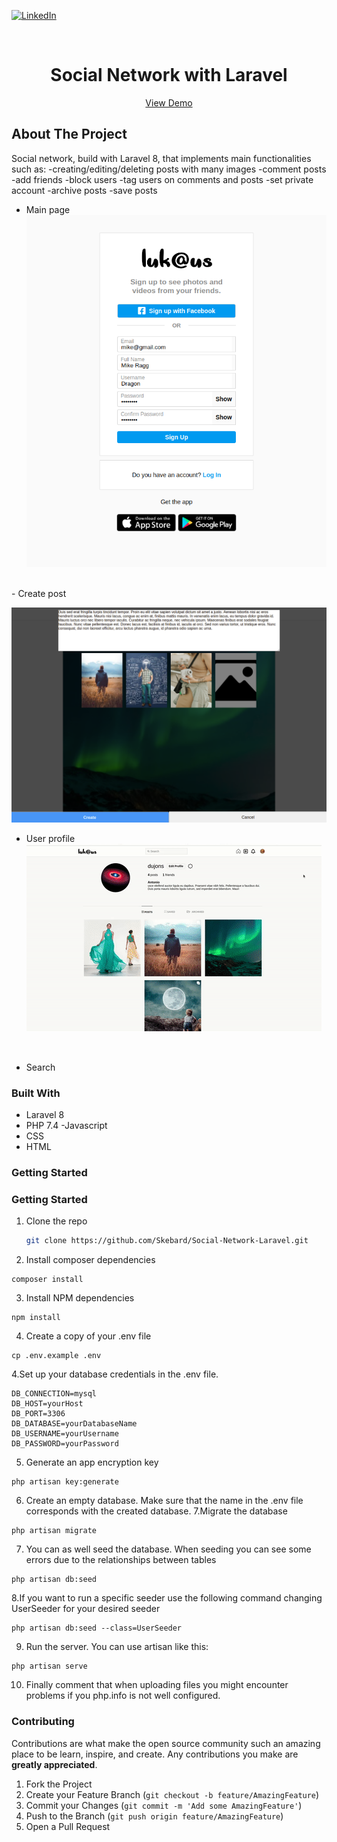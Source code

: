 [![LinkedIn][linkedin-shield]][linkedin-url]



<!-- PROJECT LOGO -->
<br />
<p align="center">


  <h1 align="center">Social Network with Laravel </h1>
  <p align='center'>
  <a href='https://tonijorda.com/projects/SocialNetworkLaravel/public/'>View Demo</a>
  </p>
</p>






<!-- ABOUT THE PROJECT -->
## About The Project
Social network, build with Laravel 8, that implements main functionalities such as: 
    -creating/editing/deleting posts with many images
    -comment posts
    -add friends
    -block users
    -tag users on comments and posts
    -set private account
    -archive posts
    -save posts


- Main page
![Screenshot1](public/images/doc/register.png)
<br>
- Create post

![Screenshot2](public/images/doc/createPost.png)
<br>

- User profile
![Screenshot3](public/images/doc/profile.gif)
<br>

- Search
### Built With

- Laravel 8
- PHP 7.4
-Javascript
- CSS
- HTML





<!-- GETTING STARTED -->
###  Getting Started


<!-- GETTING STARTED -->
###  Getting Started


1. Clone the repo
   ```sh
   git clone https://github.com/Skebard/Social-Network-Laravel.git
   ```
2. Install composer dependencies
```
composer install
```
3. Install NPM dependencies
```
npm install
```
4. Create a copy of your .env file
```
cp .env.example .env
```
4.Set up your database credentials in the .env file.
```
DB_CONNECTION=mysql
DB_HOST=yourHost
DB_PORT=3306
DB_DATABASE=yourDatabaseName
DB_USERNAME=yourUsername
DB_PASSWORD=yourPassword
```
5. Generate an app encryption key
```
php artisan key:generate
```
6. Create an empty database. Make sure that the name in the .env file corresponds with the created database.
7.Migrate the database
```
php artisan migrate
```

7. You can as well seed the database. When seeding you can see some errors due to the relationships between tables
```
php artisan db:seed
```
8.If you want to run a specific seeder use the following command changing UserSeeder for your desired seeder
```
php artisan db:seed --class=UserSeeder
```

9. Run the server. You can use artisan like this:
```
php artisan serve
```

10. Finally comment that when uploading files you might encounter problems if you php.info is not well configured.





<!-- CONTRIBUTING -->
### Contributing

Contributions are what make the open source community such an amazing place to be learn, inspire, and create. Any contributions you make are **greatly appreciated**.

1. Fork the Project
2. Create your Feature Branch (`git checkout -b feature/AmazingFeature`)
3. Commit your Changes (`git commit -m 'Add some AmazingFeature'`)
4. Push to the Branch (`git push origin feature/AmazingFeature`)
5. Open a Pull Request










[linkedin-shield]: https://img.shields.io/badge/-LinkedIn-black.svg?style=for-the-badge&logo=linkedin&colorB=555
[linkedin-url]: http://www.linkedin.com/in/tjorda